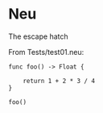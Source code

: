 # Neu

The escape hatch

From Tests/test01.neu:
```
func foo() -> Float {

    return 1 + 2 * 3 / 4
}

foo()
```
